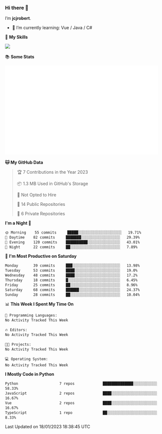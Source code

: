 ### Hi there 👋

I’m **jcjrobert**.

- 🌱 I’m currently learning: Vue / Java / C#

🌟 **My Skills**

![](https://img.shields.io/badge/-Python-3e74a2?style=flat-square&logo=Python&logoColor=fff)

📚 **Some Stats**

![](https://github.com/jcjrobert/github-stats/blob/master/generated/overview.svg)

<!--START_SECTION:waka-->
**🐱 My GitHub Data** 

> 🏆 7 Contributions in the Year 2023
 > 
> 📦 1.3 MB Used in GitHub's Storage 
 > 
> 🚫 Not Opted to Hire
 > 
> 📜 14 Public Repositories 
 > 
> 🔑 6 Private Repositories  
 > 
**I'm a Night 🦉** 

```text
🌞 Morning    55 commits     █████░░░░░░░░░░░░░░░░░░░░   19.71% 
🌆 Daytime    82 commits     ███████░░░░░░░░░░░░░░░░░░   29.39% 
🌃 Evening    120 commits    ██████████░░░░░░░░░░░░░░░   43.01% 
🌙 Night      22 commits     ██░░░░░░░░░░░░░░░░░░░░░░░   7.89%

```
📅 **I'm Most Productive on Saturday** 

```text
Monday       39 commits     ███░░░░░░░░░░░░░░░░░░░░░░   13.98% 
Tuesday      53 commits     ████░░░░░░░░░░░░░░░░░░░░░   19.0% 
Wednesday    48 commits     ████░░░░░░░░░░░░░░░░░░░░░   17.2% 
Thursday     18 commits     █░░░░░░░░░░░░░░░░░░░░░░░░   6.45% 
Friday       25 commits     ██░░░░░░░░░░░░░░░░░░░░░░░   8.96% 
Saturday     68 commits     ██████░░░░░░░░░░░░░░░░░░░   24.37% 
Sunday       28 commits     ██░░░░░░░░░░░░░░░░░░░░░░░   10.04%

```


📊 **This Week I Spent My Time On** 

```text
💬 Programming Languages: 
No Activity Tracked This Week

🔥 Editors: 
No Activity Tracked This Week

🐱‍💻 Projects: 
No Activity Tracked This Week

💻 Operating System: 
No Activity Tracked This Week

```

**I Mostly Code in Python** 

```text
Python                   7 repos             ██████████████░░░░░░░░░░░   58.33% 
JavaScript               2 repos             ████░░░░░░░░░░░░░░░░░░░░░   16.67% 
Vue                      2 repos             ████░░░░░░░░░░░░░░░░░░░░░   16.67% 
TypeScript               1 repo              ██░░░░░░░░░░░░░░░░░░░░░░░   8.33%

```



 Last Updated on 18/01/2023 18:38:45 UTC
<!--END_SECTION:waka-->
